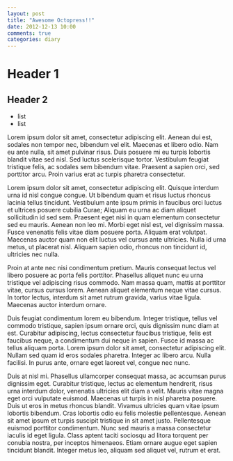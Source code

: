 ```yaml
---
layout: post
title: "Awesome Octopress!!"
date: 2012-12-13 10:00
comments: true
categories: diary
---
```


# Header 1

## Header 2

* list
* list

<!-- more -->

Lorem ipsum dolor sit amet, consectetur adipiscing elit. Aenean dui est, sodales non tempor nec, bibendum vel elit. Maecenas et libero odio. Nam eu ante nulla, sit amet pulvinar risus. Duis posuere mi eu turpis lobortis blandit vitae sed nisl. Sed luctus scelerisque tortor. Vestibulum feugiat tristique felis, ac sodales sem bibendum vitae. Praesent a sapien orci, sed porttitor arcu. Proin varius erat ac turpis pharetra consectetur.

Lorem ipsum dolor sit amet, consectetur adipiscing elit. Quisque interdum urna id nisl congue congue. Ut bibendum quam et risus luctus rhoncus lacinia tellus tincidunt. Vestibulum ante ipsum primis in faucibus orci luctus et ultrices posuere cubilia Curae; Aliquam eu urna ac diam aliquet sollicitudin id sed sem. Praesent eget nisi in quam elementum consectetur sed eu mauris. Aenean non leo mi. Morbi eget nisl est, vel dignissim massa. Fusce venenatis felis vitae diam posuere porta. Aliquam erat volutpat. Maecenas auctor quam non elit luctus vel cursus ante ultricies. Nulla id urna metus, ut placerat nisl. Aliquam sapien odio, rhoncus non tincidunt id, ultricies nec nulla.

Proin at ante nec nisi condimentum pretium. Mauris consequat lectus vel libero posuere ac porta felis porttitor. Phasellus aliquet nunc eu urna tristique vel adipiscing risus commodo. Nam massa quam, mattis at porttitor vitae, cursus cursus lorem. Aenean aliquet elementum neque vitae cursus. In tortor lectus, interdum sit amet rutrum gravida, varius vitae ligula. Maecenas auctor interdum ornare.

Duis feugiat condimentum lorem eu bibendum. Integer tristique, tellus vel commodo tristique, sapien ipsum ornare orci, quis dignissim nunc diam at est. Curabitur adipiscing, lectus consectetur faucibus tristique, felis est faucibus neque, a condimentum dui neque in sapien. Fusce id massa ac tellus aliquam porta. Lorem ipsum dolor sit amet, consectetur adipiscing elit. Nullam sed quam id eros sodales pharetra. Integer ac libero arcu. Nulla facilisi. In purus ante, ornare eget laoreet vel, congue nec nunc.

Duis at nisl mi. Phasellus ullamcorper consequat massa, ac accumsan purus dignissim eget. Curabitur tristique, lectus ac elementum hendrerit, risus urna interdum dolor, venenatis ultricies elit diam a velit. Mauris vitae magna eget orci vulputate euismod. Maecenas ut turpis in nisl pharetra posuere. Duis ut eros in metus rhoncus blandit. Vivamus ultricies quam vitae ipsum lobortis bibendum. Cras lobortis odio eu felis molestie pellentesque. Aenean sit amet ipsum et turpis suscipit tristique in sit amet justo. Pellentesque euismod porttitor condimentum. Nunc sed mauris a massa consectetur iaculis id eget ligula. Class aptent taciti sociosqu ad litora torquent per conubia nostra, per inceptos himenaeos. Etiam ornare augue eget sapien tincidunt blandit. Integer metus leo, aliquam sed aliquet vel, rutrum et erat.